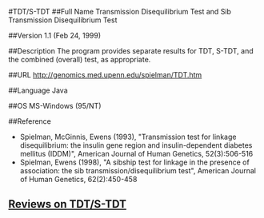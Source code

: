 #TDT/S-TDT
##Full Name
Transmission Disequilibrium Test and Sib Transmission Disequilibrium Test

##Version
1.1 (Feb 24, 1999)

##Description
The program provides separate results for TDT, S-TDT, and the combined (overall) test, as appropriate.

##URL
http://genomics.med.upenn.edu/spielman/TDT.htm

##Language
Java

##OS
MS-Windows (95/NT)

##Reference
* Spielman, McGinnis, Ewens (1993), "Transmission test for linkage disequilibrium: the insulin gene region and insulin-dependent diabetes mellitus (IDDM)", American Journal of Human Genetics, 52(3):506-516
* Spielman, Ewens (1998), "A sibship test for linkage in the presence of association: the sib transmission/disequilibrium test", American Journal of Human Genetics, 62(2):450-458


## [Reviews on TDT/S-TDT](https://github.com/gaow/genetic-analysis-software/issues/582)